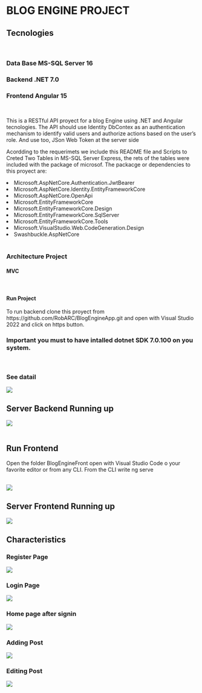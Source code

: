 ﻿# BLOG ENGINE PROJECT

## Tecnologies
<br>

### Data Base MS-SQL Server 16
### Backend .NET 7.0 
### Frontend Angular 15
<br>

<p>This is a RESTful API proyect for a blog Engine using .NET and Angular tecnologies.
The API should use Identity DbContex as an authentication mechanism to identify valid 
users and authorize actions based on the user’s role. And use too, JSon Web Token at 
the server side</p>

<P>Acordding to the requerimets we include this README file and Scripts to Creted Two Tables in MS-SQL Server
Express, the rets of the tables were included with the package of microsof. The packacge or dependencies to
this proyect are:</p>

<li>Microsoft.AspNetCore.Authentication.JwtBearer</li>
<li>Microsoft.AspNetCore.Identity.EntityFrameworkCore</li>
<li>Microsoft.AspNetCore.OpenApi</li>
<li>Microsoft.EntityFrameworkCore</li>
<li>Microsoft.EntityFrameworkCore.Design</li>
<li>Microsoft.EntityFrameworkCore.SqlServer</li>
<li>Microsoft.EntityFrameworkCore.Tools</li>
<li>Microsoft.VisualStudio.Web.CodeGeneration.Design</li>
<li>Swashbuckle.AspNetCore</li>
<br>

### Architecture Project
#### MVC
<br>

#### Run Project

<P>To run backend clone this proyect from https://github.com/RobARC/BlogEngineApp.git and open 
with Visual Studio 2022 and click on https button.</p>

### Important you must to have intalled dotnet SDK 7.0.100 on you system.
<br>

### See datail
 <image src="./images/image1.png">

## Server Backend Running up
<image src="./images/image2.png">
<br>
<br>

## Run Frontend 

<p>Open the folder BlogEngineFront open with Visual Studio Code o your favorite editor or from any CLI.
From the CLI write ng serve</p>
<br>

<image src="./images/image3.png">
<br>

## Server Frontend Running up
<image src="./images/image4.png">
<br>

## Characteristics

### Register Page
<image src="./images/image5.png">
<br>

### Login Page
<image src="./images/image6.png">
<br>

### Home page after signin
<image src="./images/image7.png">
<br>

### Adding Post
<image src="./images/image8.png">
<br>

### Editing Post
<image src="./images/image9.png">
<br>













